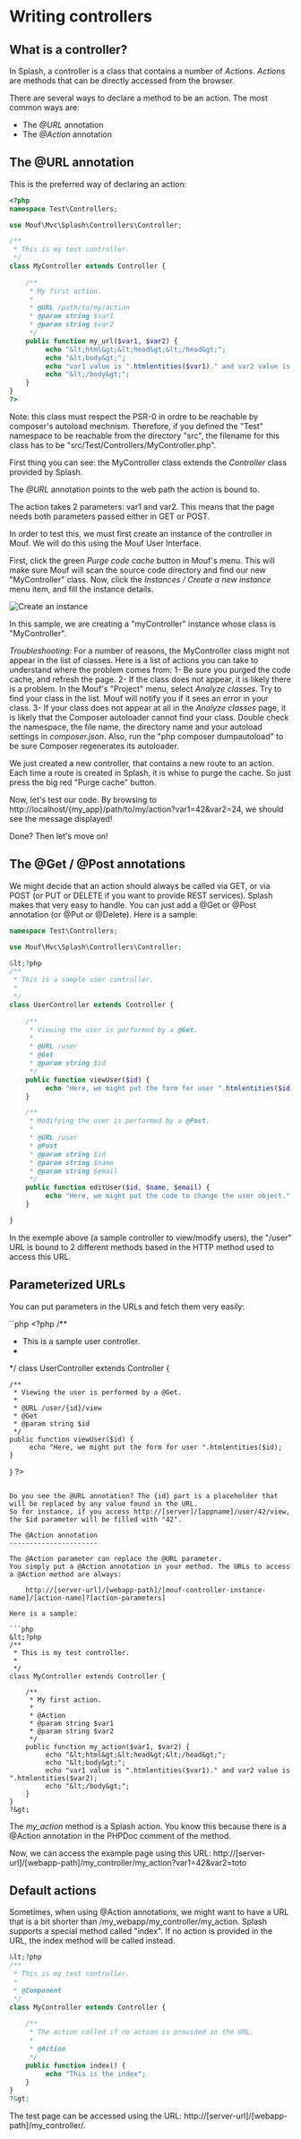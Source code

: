 Writing controllers
===================

What is a controller?
---------------------

In Splash, a controller is a class that contains a number of _Actions_.
_Actions_ are methods that can be directly accessed from the browser.

There are several ways to declare a method to be an action. The most common ways are:
 - The *@URL* annotation</li>
 - The *@Action* annotation</li>


The @URL annotation
-------------------

This is the preferred way of declaring an action:

```php
<?php
namespace Test\Controllers;

use Mouf\Mvc\Splash\Controllers\Controller;

/**
 * This is my test controller.
 */
class MyController extends Controller {
	
	/**
	 * My first action.
	 *
	 * @URL /path/to/my/action
	 * @param string $var1
	 * @param string $var2
	 */
	public function my_url($var1, $var2) {
		 echo "&lt;html&gt;&lt;head&gt;&lt;/head&gt;";
		 echo "&lt;body&gt;";
		 echo "var1 value is ".htmlentities($var1)." and var2 value is ".htmlentities($var2);
		 echo "&lt;/body&gt;";
	}
}
?>
```

Note: this class must respect the PSR-0 in ordre to be reachable by composer's autoload mechnism.
Therefore, if you defined the "Test" namespace to be reachable from the directory "src", 
the filename for this class has to be "src/Test/Controllers/MyController.php".

First thing you can see: the MyController class extends the *Controller* class provided by Splash.

The *@URL* annotation points to the web path the action is bound to.

The action takes 2 parameters: var1 and var2. This means that the page needs both parameters passed 
either in GET or POST.

In order to test this, we must first create an instance of the controller in Mouf.
We will do this using the Mouf User Interface.

First, click the green *Purge code cache* button in Mouf's menu. This will make sure Mouf will scan the source code
directory and find our new "MyController" class.
Now, click the *Instances / Create a new instance* menu item, and fill the instance details.

![Create an instance](https://raw.github.com/thecodingmachine/mvc.splash/4.0/doc/images/create_instance.png)

In this sample, we are creating a "myController" instance whose class is "MyController".

*Troubleshooting:* For a number of reasons, the MyController class might not appear in the list of classes.
Here is a list of actions you can take to understand where the problem comes from:
 1- Be sure you purged the code cache, and refresh the page.
 2- If the class does not appear, it is likely there is a problem. In the Mouf's "Project" menu, select *Analyze classes*. Try to find your class in the list. Mouf will notify you if it sees an error in your class. 
 3- If your class does not appear at all in the *Analyze classes* page, it is likely that the Composer autoloader cannot find your class. Double check the namespace, the file name, the directory name and your autoload settings in *composer.json*. Also, run the "php composer dumpautoload" to be sure Composer regenerates its autoloader.

We just created a new controller, that contains a new route to an action. Each time a route is created in Splash,
it is whise to purge the cache. So just press the big red "Purge cache" button.  

Now, let's test our code.
By browsing to http://localhost/{my_app}/path/to/my/action?var1=42&var2=24, we should see the message displayed!

Done? Then let's move on! 
 
The @Get / @Post annotations
----------------------------

We might decide that an action should always be called via GET, or via POST (or PUT or DELETE if you want to provide REST services).
Splash makes that very easy to handle. You can just add a @Get or @Post annotation (or @Put or @Delete). Here is a sample:

```php
namespace Test\Controllers;

use Mouf\Mvc\Splash\Controllers\Controller;

&lt;?php
/**
 * This is a sample user controller.
 *
 */
class UserController extends Controller {
	
	/**
	 * Viewing the user is performed by a @Get.
	 *
	 * @URL /user
	 * @Get
	 * @param string $id
	 */
	public function viewUser($id) {
		 echo "Here, we might put the form for user ".htmlentities($id);
	}

	/**
	 * Modifying the user is performed by a @Post.
	 *
	 * @URL /user
	 * @Post
	 * @param string $id
	 * @param string $name
	 * @param string $email
	 */
	public function editUser($id, $name, $email) {
		 echo "Here, we might put the code to change the user object.";
	}

}
```

In the exemple above (a sample controller to view/modify users), the "/user" URL is bound to 2 different methods
based in the HTTP method used to access this URL.

Parameterized URLs
------------------

You can put parameters in the URLs and fetch them very easily:

``php
&lt;?php
/**
 * This is a sample user controller.
 *
 */
class UserController extends Controller {
	
	/**
	 * Viewing the user is performed by a @Get.
	 *
	 * @URL /user/{id}/view
	 * @Get
	 * @param string $id
	 */
	public function viewUser($id) {
		 echo "Here, we might put the form for user ".htmlentities($id);
	}
}
?&gt;
```

Do you see the @URL annotation? The {id} part is a placeholder that will be replaced by any value found in the URL.
So for instance, if you access http://[server]/[appname]/user/42/view, the $id parameter will be filled with "42". 

The @Action annotation
----------------------

The @Action parameter can replace the @URL parameter.
You simply put a @Action annotation in your method. The URLs to access a @Action method are always:

	http://[server-url]/[webapp-path]/[mouf-controller-instance-name]/[action-name]?[action-parameters]

Here is a sample:

```php
&lt;?php
/**
 * This is my test controller.
 *
 */
class MyController extends Controller {
	
	/**
	 * My first action.
	 *
	 * @Action
	 * @param string $var1
	 * @param string $var2
	 */
	public function my_action($var1, $var2) {
		 echo "&lt;html&gt;&lt;head&gt;&lt;/head&gt;";
		 echo "&lt;body&gt;";
		 echo "var1 value is ".htmlentities($var1)." and var2 value is ".htmlentities($var2);
		 echo "&lt;/body&gt;";
	}
}
?&gt;
```

The *my_action* method is a Splash action. You know this because there is a @Action annotation in the PHPDoc comment of the method.

Now, we can access the example page using this URL:
	http://[server-url]/[webapp-path]/my_controller/my_action?var1=42&var2=toto

Default actions
---------------

Sometimes, when using @Action annotations, we might want to have a URL that is a bit shorter than /my_webapp/my_controller/my_action.
Splash supports a special method called "index". If no action is provided in the URL, the index method will be called instead.

```php
&lt;?php
/**
 * This is my test controller.
 *
 * @Component
 */
class MyController extends Controller {
	
	/**
	 * The action called if no action is provided in the URL.
	 *
	 * @Action
	 */
	public function index() {
		 echo "This is the index";
	}
}
?&gt;
```

The test page can be accessed using the URL:
	http://[server-url]/[webapp-path]/my_controller/.

